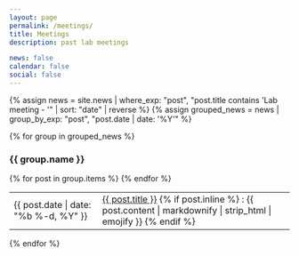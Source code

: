 ```yaml
---
layout: page
permalink: /meetings/
title: Meetings
description: past lab meetings

news: false
calendar: false
social: false
---
```


{% assign news = site.news | where_exp: "post", "post.title contains 'Lab meeting - '" | sort: "date" | reverse %}
{% assign grouped_news = news | group_by_exp: "post", "post.date | date: '%Y'" %}

{% for group in grouped_news %}
  <h3 class="year-toggle" id="y{{ group.name }}">{{ group.name }}</h3>
  <div class="toggle-table">
    <table class="meetings">
      {% for post in group.items %}
        <tr>
          <td class="date">{{ post.date | date: "%b %-d, %Y" }}</td>
          <td class="announcement">
            <a class="news-title" href="{{ post.url | prepend: site.baseurl }}">{{ post.title }}</a>
            {% if post.inline %}
              : {{ post.content | markdownify | strip_html | emojify }}
            {% endif %}
          </td>
        </tr>
      {% endfor %}
    </table>
  </div>
{% endfor %}
